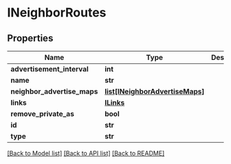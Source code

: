 # INeighborRoutes

## Properties
Name | Type | Description | Notes
------------ | ------------- | ------------- | -------------
**advertisement_interval** | **int** |  | [optional] 
**name** | **str** |  | [optional] 
**neighbor_advertise_maps** | [**list[INeighborAdvertiseMaps]**](INeighborAdvertiseMaps.md) |  | [optional] 
**links** | [**ILinks**](ILinks.md) |  | [optional] 
**remove_private_as** | **bool** |  | [optional] 
**id** | **str** |  | [optional] 
**type** | **str** |  | [optional] 

[[Back to Model list]](../README.md#documentation-for-models) [[Back to API list]](../README.md#documentation-for-api-endpoints) [[Back to README]](../README.md)


